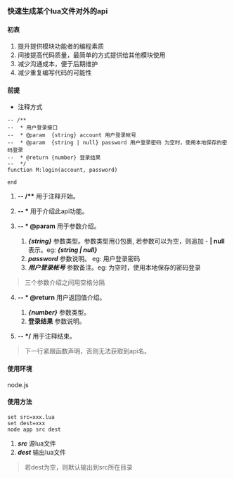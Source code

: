 ### 快速生成某个lua文件对外的api

#### 初衷
1. 提升提供模块功能者的编程素质
2. 间接提高代码质量，最简单的方式提供给其他模块使用
2. 减少沟通成本，便于后期维护
3. 减少重复编写代码的可能性

#### 前提
* 注释方式
```
-- /**
--  * 用户登录接口
--  * @param  {string} account 用户登录帐号
--  * @param  {string | null} password 用户登录密码 为空时，使用本地保存的密码登录
--  * @return {number} 登录结果
--  */
function M:login(account, password) 

end
```

1. __-- /**__
用于注释开始。

2. __--  *__
用于介绍此api功能。

3. __--  * @param__
用于参数介绍。
    1. ___{string}___ 参数类型。参数类型用{}包裹, 若参数可以为空，则追加 - __| null__ 表示。eg: ___{string | null}___
    2. ___password___ 参数说明。 eg: 用户登录密码
    3. ___用户登录帐号___ 参数备注。eg: 为空时，使用本地保存的密码登录

> 三个参数介绍之间用空格分隔

4. __--  * @return__
用户返回值介绍。
    1. ___{number}___ 参数类型。
    2. __登录结果__ 参数说明。

5. __--  */__
用于注释结束。
> 下一行紧跟函数声明，否则无法获取到api名。

#### 使用环境
node.js

#### 使用方法
```
set src=xxx.lua
set dest=xxx
node app src dest
```
1. ___src___ 源lua文件
2. ___dest___ 输出lua文件
> 若dest为空，则默认输出到src所在目录
